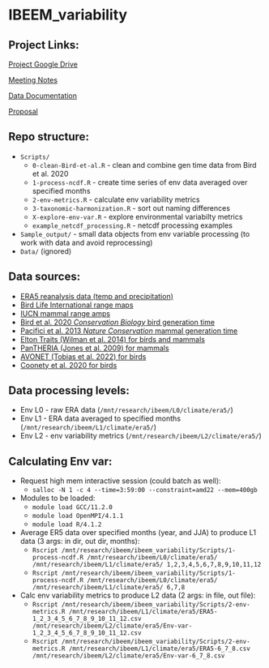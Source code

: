 # IBEEM_variability

## Project Links:

[Project Google Drive](https://drive.google.com/drive/u/1/folders/1hnJP1CRZQSph2M2cIhCEwvujxFOhfM0k)

[Meeting Notes](https://docs.google.com/document/d/1ix5mSCbO7rRCj2juQN04UeabejayMgcYT0-yo08uSZ0/edit)

[Data Documentation](https://docs.google.com/document/d/13Hn0klwabOQzdfCg1W-FIF00j1t_YgT40v-99Fhkt3Y/edit)

[Proposal](https://drive.google.com/file/d/1K0jelDSM3ZlyHDlNI3SRYAbzlrS0hpiU/view?usp=share_link)


## Repo structure:

* `Scripts/`
  * `0-clean-Bird-et-al.R` - clean and combine gen time data from Bird et al. 2020
  * `1-process-ncdf.R` - create time series of env data averaged over specified months
  * `2-env-metrics.R` - calculate env variability metrics
  * `3-taxonomic-harmonization.R` - sort out naming differences
  * `X-explore-env-var.R` - explore environmental variabilty metrics
  * `example_netcdf_processing.R` - netcdf processing examples
* `Sample_output/` - small data objects from env variable processing (to work with data and avoid reprocessing)
* `Data/` (ignored)

## Data sources:
* [ERA5 reanalysis data (temp and precipitation)](https://rda.ucar.edu/datasets/ds633.1/)
* [Bird Life International range maps](http://datazone.birdlife.org/species/requestdis)
* [IUCN mammal range amps](https://www.iucnredlist.org/resources/spatial-data-download)
* [Bird et al. 2020 *Conservation Biology* bird generation time](https://conbio.onlinelibrary.wiley.com/doi/10.1111/cobi.13486)
* [Pacifici et al. 2013 *Nature Conservation* mammal generation time](https://natureconservation.pensoft.net/article/1343/download/pdf/)
* [Elton Traits (Wilman et al. 2014) for birds and mammals](https://esajournals.onlinelibrary.wiley.com/doi/10.1890/13-1917.1)
* [PanTHERIA (Jones et al. 2009) for mammals](https://esajournals.onlinelibrary.wiley.com/doi/abs/10.1890/08-1494.1)
* [AVONET (Tobias et al. 2022) for birds](https://onlinelibrary.wiley.com/doi/full/10.1111/ele.13898)
* [Coonety et al. 2020 for birds](https://www.nature.com/articles/s41467-020-16257-x)

## Data processing levels:
* Env L0 - raw ERA data (`/mnt/research/ibeem/L0/climate/era5/`)
* Env L1 - ERA data averaged to specified months (`/mnt/research/ibeem/L1/climate/era5/`)
* Env L2 - env variability metrics (`/mnt/research/ibeem/L2/climate/era5/`)

## Calculating Env var:
* Request high mem interactive session (could batch as well):
  * `salloc -N 1 -c 4 --time=3:59:00 --constraint=amd22 --mem=400gb`
* Modules to be loaded:
  * `module load GCC/11.2.0`
  * `module load OpenMPI/4.1.1`
  * `module load R/4.1.2`
* Average ER5 data over specified months (year, and JJA) to produce L1 data (3 args: in dir, out dir, months):
  * `Rscript /mnt/research/ibeem/ibeem_variability/Scripts/1-process-ncdf.R /mnt/research/ibeem/L0/climate/era5/ /mnt/research/ibeem/L1/climate/era5/ 1,2,3,4,5,6,7,8,9,10,11,12`
  * `Rscript /mnt/research/ibeem/ibeem_variability/Scripts/1-process-ncdf.R /mnt/research/ibeem/L0/climate/era5/ /mnt/research/ibeem/L1/climate/era5/ 6,7,8`
* Calc env variability metrics to produce L2 data (2 args: in file, out file):
  * `Rscript /mnt/research/ibeem/ibeem_variability/Scripts/2-env-metrics.R /mnt/research/ibeem/L1/climate/era5/ERA5-1_2_3_4_5_6_7_8_9_10_11_12.csv /mnt/research/ibeem/L2/climate/era5/Env-var-1_2_3_4_5_6_7_8_9_10_11_12.csv`
  * `Rscript /mnt/research/ibeem/ibeem_variability/Scripts/2-env-metrics.R /mnt/research/ibeem/L1/climate/era5/ERA5-6_7_8.csv /mnt/research/ibeem/L2/climate/era5/Env-var-6_7_8.csv`
